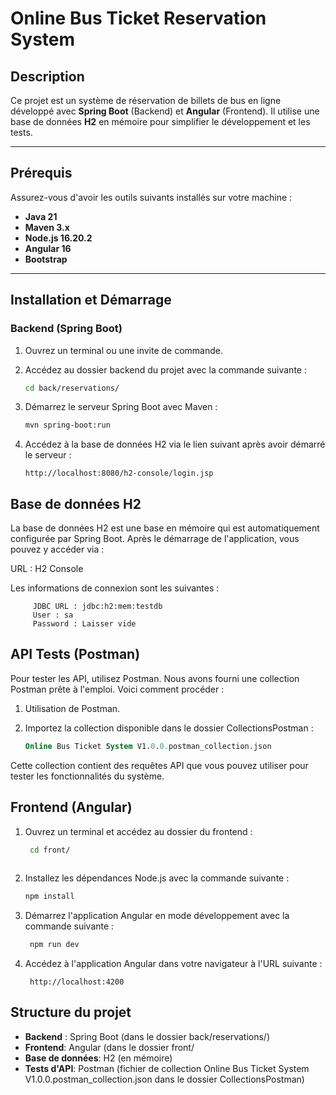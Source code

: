 # Online Bus Ticket Reservation System

## Description

Ce projet est un système de réservation de billets de bus en ligne développé avec **Spring Boot** (Backend) et **Angular** (Frontend). Il utilise une base de données **H2** en mémoire pour simplifier le développement et les tests.

---

## Prérequis

Assurez-vous d'avoir les outils suivants installés sur votre machine :

- **Java 21**
- **Maven 3.x**
- **Node.js 16.20.2**
- **Angular 16**
- **Bootstrap**

---

## Installation et Démarrage

### Backend (Spring Boot)

1. Ouvrez un terminal ou une invite de commande.

2. Accédez au dossier backend du projet avec la commande suivante :

   ```bash
   cd back/reservations/
3. Démarrez le serveur Spring Boot avec Maven :
   
   ```bash
   mvn spring-boot:run

4. Accédez à la base de données H2 via le lien suivant après avoir démarré le serveur :

   ```URL
   http://localhost:8080/h2-console/login.jsp

## Base de données H2
La base de données H2 est une base en mémoire qui est automatiquement configurée par Spring Boot. Après le démarrage de l'application, vous pouvez y accéder via :

URL : H2 Console

Les informations de connexion sont les suivantes :
   ```text
        JDBC URL : jdbc:h2:mem:testdb
        User : sa
        Password : Laisser vide
   ```
## API Tests (Postman)
Pour tester les API, utilisez Postman. Nous avons fourni une collection Postman prête à l'emploi. Voici comment procéder :

1.  Utilisation de Postman.
2.  Importez la collection disponible dans le dossier CollectionsPostman :
      
    ```sql
    Online Bus Ticket System V1.0.0.postman_collection.json

Cette collection contient des requêtes API que vous pouvez utiliser pour tester les fonctionnalités du système.

## Frontend (Angular)
1. Ouvrez un terminal et accédez au dossier du frontend :

      ```bash
       cd front/
       
2. Installez les dépendances Node.js avec la commande suivante :

      ```bash
      npm install

3. Démarrez l'application Angular en mode développement avec la commande suivante :
    
      ```bash
       npm run dev

4. Accédez à l'application Angular dans votre navigateur à l'URL suivante :
      ```URL 
       http://localhost:4200

## Structure du projet
- **Backend** : Spring Boot (dans le dossier back/reservations/)
- **Frontend**: Angular (dans le dossier front/
- **Base de données**: H2 (en mémoire)
- **Tests d'API**: Postman (fichier de collection Online Bus Ticket System V1.0.0.postman_collection.json dans le dossier CollectionsPostman)